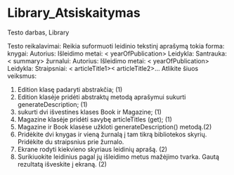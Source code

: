 # Library_Atsiskaitymas
Testo darbas, Library

Testo reikalavimai:
Reikia suformuoti leidinio tekstinį aprašymą tokia forma:
knygai: Autorius: <author>
Išleidimo metai: < yearOfPublication>
Leidykla: <name>
Santrauka: < summary>
žurnalui: Autorius: <author>
Išleidimo metai: < yearOfPublication>
Leidykla: <name>
Straipsniai: < articleTitle1>< articleTitle2>…
Atlikite šiuos veiksmus:
1. Edition klasę padaryti abstrakčia; (1)
2. Edition klasėje pridėti abstraktų metodą aprašymui sukurti generateDescription; (1)
3. sukurti dvi išvestines klases Book ir Magazine; (1)
4. Magazine klasėje pridėti savybę articleTitles (get); (1)
5. Magazine ir Book klasėse užkloti generateDescription() metodą.(2)
6. Pridėkite dvi knygas ir vieną žurnalą į tam tikrą bibliotekos skyrių. Pridėkite du straipsnius prie žurnalo.
7. Ekrane rodyti kiekvieno skyriaus leidinių aprašą. (2)
8. Surikiuokite leidinius pagal jų išleidimo metus mažėjimo tvarka. Gautą rezultatą išveskite į
ekraną. (2)

